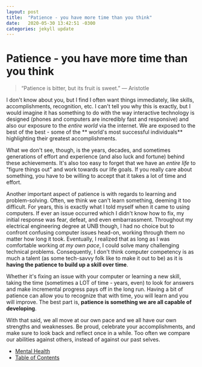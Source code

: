 ```yaml
---
layout: post
title:  "Patience - you have more time than you think"
date:   2020-05-30 13:42:51 -0300
categories: jekyll update
---
```

# Patience - you have more time than you think
> “Patience is bitter, but its fruit is sweet.” ― Aristotle 

I don't know about you, but I find I often want things immediately, like skills, accomplishments, recognition, etc. I can't tell you why this is exactly, but I would imagine it has something to do with the way interactive technology is designed (phones and computers are incredibly fast and responsive) and also our exposure to the *entire world* via the internet. We are exposed to the best of the best - some of the ** world's most successful individuals** highlighting their greatest accomplishments. 

What we don't see, though, is the years, decades, and sometimes generations of effort and experience (and also luck and fortune) behind these achievements. It's also too easy to forget that we have an *entire life* to "figure things out" and work towards our life goals. If you really care about something, you have to be willing to accept that it takes a lot of time and effort. 

Another important aspect of patience is with regards to learning and problem-solving. Often, we think we can't learn something, deeming it too difficult. For years, this is exactly what I told myself when it came to using computers. If ever an issue occurred which I didn't know how to fix, my initial response was fear, defeat, and even embarrassment. Throughout my electrical engineering degree at UNB though, I had no choice but to confront confusing computer issues head-on, working through them no matter how long it took. Eventually, I realized that as long as I was comfortable working *at my own pace*, I could solve many challenging technical problems. Consequently, I don't think computer competency is as much a talent (as some tech-savvy folk like to make it out to be) as it is **having the patience to build up a skill over time**.

Whether it's fixing an issue with your computer or learning a new skill, taking the time (sometimes a LOT of time - years, even) to look for answers and make incremental progress pays off in the long run. Having a bit of patience can allow you to recognize that with time, you will learn and you will improve. The best part is, **patience is something we are all capable of developing**.

With that said, we all move at our own pace and we all have our own strengths and weaknesses. Be proud, celebrate your accomplishments, and make sure to look back and reflect once in a while. Too often we compare our abilities against others, instead of against our past selves. 

- [Mental Health](https://wfinck97.github.io/welcome/jekyll/update/2020/05/30/Mental-Health.html)
- [Table of Contents](https://wfinck97.github.io/welcome/jekyll/update/2020/05/30/PSS-intro.html)